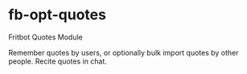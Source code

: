 # fb-opt-quotes

Fritbot Quotes Module

Remember quotes by users, or optionally bulk import quotes by other people. Recite quotes in chat.
